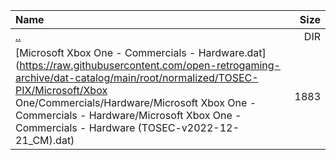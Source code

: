 |Name|Size|
|:---|---:|
|[..](../index.html)|DIR|
|[Microsoft Xbox One - Commercials - Hardware.dat](https://raw.githubusercontent.com/open-retrogaming-archive/dat-catalog/main/root/normalized/TOSEC-PIX/Microsoft/Xbox One/Commercials/Hardware/Microsoft Xbox One - Commercials - Hardware/Microsoft Xbox One - Commercials - Hardware (TOSEC-v2022-12-21_CM).dat)|1883|
